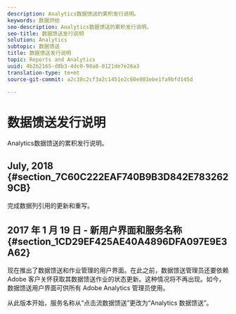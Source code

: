 ```yaml
---
description: Analytics数据馈送的累积发行说明。
keywords: 数据供给
seo-description: Analytics数据馈送的累积发行说明。
seo-title: 数据馈送发行说明
solution: Analytics
subtopic: 数据馈送
title: 数据馈送发行说明
topic: Reports and Analytics
uuid: 4b2b2165-d8b3-4dc0-98a8-0121de7e26a3
translation-type: tm+mt
source-git-commit: a2c38c2cf3a2c1451e2c60e003ebe1fa9bfd145d

---
```



# 数据馈送发行说明

Analytics数据馈送的累积发行说明。

## July, 2018 {#section_7C60C222EAF740B9B3D842E7832629CB}

完成数据列引用的更新和重写。

## 2017 年 1 月 19 日 - 新用户界面和服务名称 {#section_1CD29EF425AE40A4896DFA097E9E3A62}

现在推出了数据馈送和作业管理的用户界面。在此之前，数据馈送管理员还要依赖 Adobe 客户关怀获取其数据馈送作业的状态更新。这种情况将不再出现。如今，数据馈送用户界面可供所有 Adobe Analytics 管理员使用。

从此版本开始，服务名称从“点击流数据馈送”更改为“Analytics 数据馈送”。
